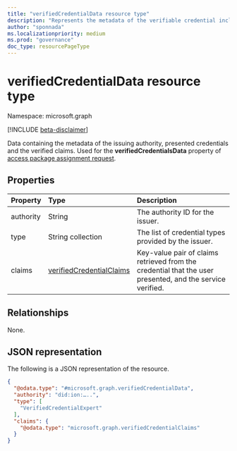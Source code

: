 ```yaml
---
title: "verifiedCredentialData resource type"
description: "Represents the metadata of the verifiable credential including the issuing authority, presented credentials, and the verified claims."
author: "sponnada"
ms.localizationpriority: medium
ms.prod: "governance"
doc_type: resourcePageType
---
```


# verifiedCredentialData resource type

Namespace: microsoft.graph

[!INCLUDE [beta-disclaimer](../../includes/beta-disclaimer.md)]

Data containing the metadata of the issuing authority, presented credentials and the verified claims.
Used for the **verifiedCredentialsData** property of [access package assignment request](accesspackageassignmentrequest.md).

## Properties
|Property|Type|Description|
|:---|:---|:---|
|authority|String| The authority ID for the issuer. |
|type|String collection| The list of credential types provided by the issuer. |
|claims|[verifiedCredentialClaims](verifiedcredentialclaims.md)| Key-value pair of claims retrieved from the credential that the user presented, and the service verified. |

## Relationships
None.

## JSON representation
The following is a JSON representation of the resource.
<!-- {
  "blockType": "resource",
  "@odata.type": "microsoft.graph.verifiedCredentialData"
}
-->
``` json
{
  "@odata.type": "#microsoft.graph.verifiedCredentialData",
  "authority": "did:ion:…..",
  "type": [
    "VerifiedCredentialExpert"
  ],
  "claims": {
    "@odata.type": "microsoft.graph.verifiedCredentialClaims"
  }
}
```
